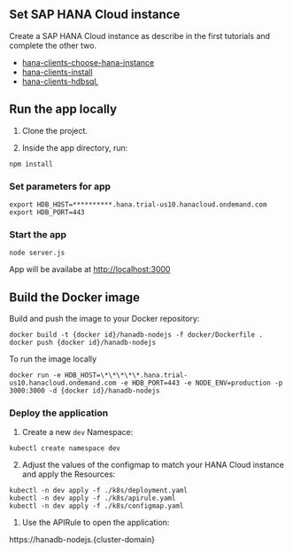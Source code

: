 ## Set SAP HANA Cloud instance

Create a SAP HANA Cloud instance as describe in the first tutorials and complete the other two.

- [hana-clients-choose-hana-instance](https://developers.sap.com/tutorials/hana-clients-choose-hana-instance.html)
- [hana-clients-install](https://developers.sap.com/tutorials/hana-clients-install.html)
- [hana-clients-hdbsql.](https://developers.sap.com/tutorials/hana-clients-hdbsql.html)

## Run the app locally

1. Clone the project.

2. Inside the app directory, run:

```Shell/Bash
npm install
```

### Set parameters for app

```Shell/Bash
export HDB_HOST=**********.hana.trial-us10.hanacloud.ondemand.com
export HDB_PORT=443
```

### Start the app

```Shell/Bash
node server.js
```

App will be availabe at [http://localhost:3000](http://localhost:3000)

## Build the Docker image

Build and push the image to your Docker repository:

```Shell/Bash
docker build -t {docker id}/hanadb-nodejs -f docker/Dockerfile .
docker push {docker id}/hanadb-nodejs
```

To run the image locally

```Shell/Bash
docker run -e HDB_HOST=\*\*\*\*\*.hana.trial-us10.hanacloud.ondemand.com -e HDB_PORT=443 -e NODE_ENV=production -p 3000:3000 -d {docker id}/hanadb-nodejs
```

### Deploy the application

1. Create a new `dev` Namespace:

```shell script
kubectl create namespace dev
```

2. Adjust the values of the configmap to match your HANA Cloud instance and apply the Resources:

```shell script
kubectl -n dev apply -f ./k8s/deployment.yaml
kubectl -n dev apply -f ./k8s/apirule.yaml
kubectl -n dev apply -f ./k8s/configmap.yaml
```

1. Use the APIRule to open the application:

https://hanadb-nodejs.{cluster-domain}
